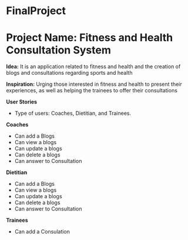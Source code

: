 # FinalProject

# **Project Name: Fitness and Health Consultation System** 

**Idea:**
It is an application related to fitness and health and the creation of blogs and consultations regarding sports and health

**Inspiration:**
Urging those interested in fitness and health to present their experiences, as well as helping the trainees to offer their consultations

**User Stories**
- Type of users: Coaches, Dietitian, and Trainees.

**Coaches**
- Can add a Blogs
- Can view a blogs
- Can update a blogs
- Can delete a blogs
- Can  answer to Consultation

**Dietitian**

- Can add a Blogs
- Can view a blogs
- Can update a blogs
- Can delete a blogs
- Can  answer to Consultation 

**Trainees**
- Can add a Consulation

